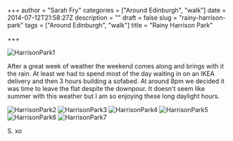 +++
author = "Sarah Fry"
categories = ["Around Edinburgh", "walk"]
date = 2014-07-12T21:58:27Z
description = ""
draft = false
slug = "rainy-harrison-park"
tags = ["Around Edinburgh", "walk"]
title = "Rainy Harrison Park"

+++


![HarrisonPark1](/content/images/2014/Jul/IMG_20140712_203445-copy.jpg)

After a great week of weather the weekend comes along and brings with it the rain. At least we had to spend most of the day waiting in on an IKEA delivery and then 3 hours building a sofabed. At around 8pm we decided it was time to leave the flat despite the downpour. It doesn't seem like summer with this weather but I am so enjoying these long daylight hours.

![HarrisonPark2](/content/images/2014/Jul/IMG_20140712_204734-copy.jpg)
![HarrisonPark3](/content/images/2014/Jul/IMG_20140712_203252-copy.jpg)
![HarrisonPark4](/content/images/2014/Jul/IMG_20140712_205802-copy.jpg)
![HarrisonPark5](/content/images/2014/Jul/IMG_20140712_210350-copy.jpg)
![HarrisonPark6](/content/images/2014/Jul/IMG_20140712_204153-copy.jpg)
![HarrisonPark7](/content/images/2014/Jul/IMG_20140712_203852-copy.jpg)

S. xo

